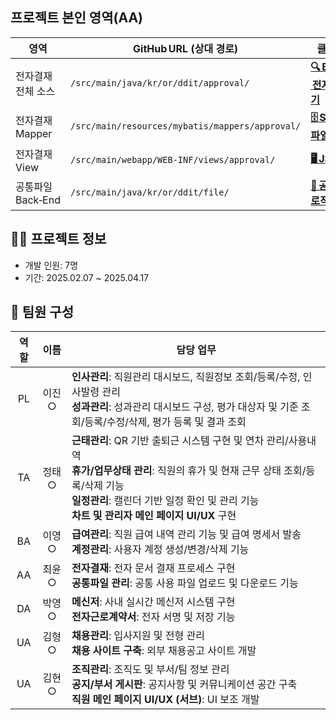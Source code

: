 ## 프로젝트 본인 영역(AA)
| 영역 | GitHub URL (상대 경로) | 클릭 유도 문구 |
| ---- | -------------------- | -------------- |
| 전자결재 전체 소스 | `/src/main/java/kr/or/ddit/approval/` | [**🔍 Back‑End – 전자결재 코드 보기**](./HIG_Project/src/main/java/kr/or/ddit/approval/) |
| 전자결재 Mapper | `/src/main/resources/mybatis/mappers/approval/` | [**🗄 SQL / Mapper 파일**](./HIG_Project/src/main/resources/kr/or/ddit/mybatis/mappers/approval/) |
| 전자결재 View | `/src/main/webapp/WEB-INF/views/approval/` | [**🖥 JSP 화면 구성**](./HIG_Project/src/main/webapp/WEB-INF/views/approval/) |
| 공통파일 Back‑End | `/src/main/java/kr/or/ddit/file/` | [**📂 공통파일 관리 로직**](./HIG_Project/src/main/java/kr/or/ddit/file/) |


## 👨‍💻 프로젝트 정보
- 개발 인원: 7명
- 기간: 2025.02.07 ~ 2025.04.17

## 👥 팀원 구성

| 역할 | 이름   | 담당 업무 |
|:----:|:------:|-----------|
| PL   | 이진○ | **인사관리**: 직원관리 대시보드, 직원정보 조회/등록/수정, 인사발령 관리<br>**성과관리**: 성과관리 대시보드 구성, 평가 대상자 및 기준 조회/등록/수정/삭제, 평가 등록 및 결과 조회 |
| TA   | 정태○ | **근태관리**: QR 기반 출퇴근 시스템 구현 및 연차 관리/사용내역 <br>**휴가/업무상태 관리**: 직원의 휴가 및 현재 근무 상태 조회/등록/삭제 기능<br>**일정관리**: 캘린더 기반 일정 확인 및 관리 기능<br>**차트 및 관리자 메인 페이지 UI/UX** 구현 |
| BA   | 이영○ | **급여관리**: 직원 급여 내역 관리 기능 및 급여 명세서 발송 <br>**계정관리**: 사용자 계정 생성/변경/삭제 기능 |
| AA   | 최윤○ | **전자결재**: 전자 문서 결재 프로세스 구현<br>**공통파일 관리**: 공통 사용 파일 업로드 및 다운로드 기능 |
| DA   | 박영○ | **메신저**: 사내 실시간 메신저 시스템 구현<br>**전자근로계약서**: 전자 서명 및 저장 기능 |
| UA   | 김형○ | **채용관리**: 입사지원 및 전형 관리<br>**채용 사이트 구축**: 외부 채용공고 사이트 개발 |
| UA   | 김현○ | **조직관리**: 조직도 및 부서/팀 정보 관리<br>**공지/부서 게시판**: 공지사항 및 커뮤니케이션 공간 구축<br>**직원 메인 페이지 UI/UX (서브)**: UI 보조 개발 |
